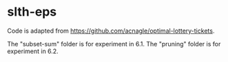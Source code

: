 # slth-eps

Code is adapted from https://github.com/acnagle/optimal-lottery-tickets.

The "subset-sum" folder is for experiment in 6.1.
The "pruning" folder is for experiment in 6.2.